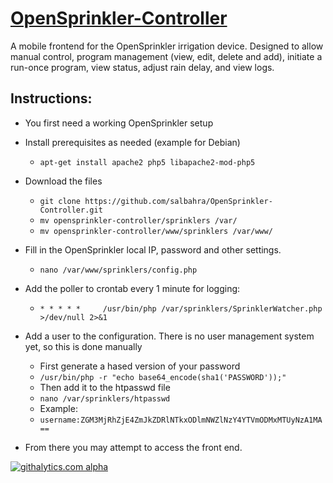 [OpenSprinkler-Controller](http://salbahra.github.io/OpenSprinkler-Controller)
========================

A mobile frontend for the OpenSprinkler irrigation device. Designed to allow manual control, program management (view, edit, delete and add), initiate a run-once program, view status, adjust rain delay, and view logs.

Instructions:
-------------

+ You first need a working OpenSprinkler setup 

+ Install prerequisites as needed (example for Debian)
  + ```apt-get install apache2 php5 libapache2-mod-php5``` 

+ Download the files
  + ```git clone https://github.com/salbahra/OpenSprinkler-Controller.git```
  + ```mv opensprinkler-controller/sprinklers /var/```
  + ```mv opensprinkler-controller/www/sprinklers /var/www/```

+ Fill in the OpenSprinkler local IP, password and other settings.
  + ```nano /var/www/sprinklers/config.php```

+ Add the poller to crontab every 1 minute for logging:
  + ```* * * * *     /usr/bin/php /var/sprinklers/SprinklerWatcher.php >/dev/null 2>&1```

+ Add a user to the configuration. There is no user management system yet, so this is done manually
  + First generate a hased version of your password
  + ```/usr/bin/php -r "echo base64_encode(sha1('PASSWORD'));"```
  + Then add it to the htpasswd file
  + ```nano /var/sprinklers/htpasswd```
  + Example:
  + ```username:ZGM3MjRhZjE4ZmJkZDRlNTkxODlmNWZlNzY4YTVmODMxMTUyNzA1MA==```

+ From there you may attempt to access the front end.

[![githalytics.com alpha](https://cruel-carlota.pagodabox.com/87d3c8783710e88024be2bf608fe8195 "githalytics.com")](http://githalytics.com/salbahra/OpenSprinkler-Controller)
